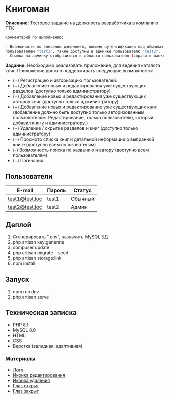 # Книгоман  

__Описание:__ Тестовое задание на должность разработчика в компанию ТТК  

````sh  
Комментарий по выполнению:
  
- Возможности по внесению изменений, помимо аутентификации под обычным  
пользователем "test1", также доступны в админке пользователю "test2".  
- Ссылка на админку отобразиться в области пользователя (справа в шапке сайта)  
````

__Задание:__ Необходимо реализовать приложение, для ведения каталога книг. Приложение должно поддерживать следующие возможности:  
- (+) Регистрацию и авторизацию пользователей.  
- (+) Добавление новых и редактирования уже существующих разделов (доступно только администратору)  
- (+) Добавление новых и редактирования уже существующих авторов книг (доступно только администратору)  
- (+) Добавление новых и редактирование уже существующих книг. (добавление должно быть доступно только авторизованным пользователям. Редактирование, только пользователю, который добавил книгу и администратору.)  
- (+) Удаление / скрытие разделов и книг (доступно только администратору)  
- (+) Просмотр списка книг и детальной информации о выбранной книге (доступно всем пользователям)  
- (-) Возможность поиска по названию и автору (доступно всем пользователям)  
- (+) Пагинация  

## Пользователи

| E-mail         | Пароль | Статус |
|----------------|--------|-------|
| test1@test.loc | test1 | Обычный |
| test2@test.loc | test2 | Админ |


## Деплой

1. Сгенерировать ".env", назначить MySQL БД
2. php artisan key:generate
3. composer update
4. php artisan migrate --seed
5. php artisan storage:link
6. npm install


## Запуск

1. npm run dev
2. php artisan serve


## Техническая записка  

- PHP 8.1  
- MySQL 8.0  
- HTML  
- CSS  
- Верстка (валидная, адаптивная)  


### Материалы  

- [Лого](https://www.svgrepo.com/svg/492785/book-and-person-summer)  
- [Иконка редактирования](https://www.svgrepo.com/svg/505639/edit-4)  
- [Иконка удаления](https://www.svgrepo.com/svg/505621/cross-circle)  
- [Глаз открыт](https://www.svgrepo.com/svg/522528/eye)  
- [Глаз закрыт](https://www.svgrepo.com/svg/522530/eye-off)  

